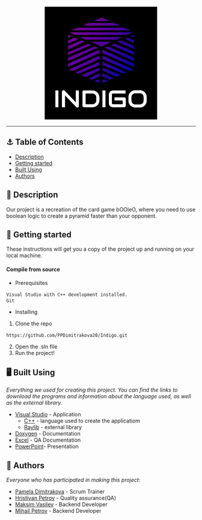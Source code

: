 <p align="center">
  <img height="300" width="300" src="resources/Logo.png" alt="Logo"/>
</p>

<hr>

## ⚓ Table of Contents
- [Description](#description)
- [Getting started](#gettingStarted)
- [Built Using](#builtUsing)
- [Authors](#authors)

## 🔎 Description <a name="description"></a>
Our project is a recreation of the card game bOOleO, where you need to use boolean logic to create a pyramid faster than your opponent.

## 🚀 Getting started<a name="gettingStarted"></a>
These instructions will get you a copy of the project up and running on your local machine.

#### Compile from source
- Prerequisites
```
Visual Studio with C++ development installed.
Git
```
- Installing
1. Clone the repo
```
https://github.com/PPDimitrakova20/Indigo.git
```
2. Open the .sln file
3. Run the project!

## 🖥️ Built Using <a name="builtUsing"></a>
*Everything we used for creating this project. You can find the links to download the programs and information about the language used, as well as the external library.*

- [Visual Studio](https://visualstudio.microsoft.com) - Application
  - [C++](https://isocpp.org/) - language used to create the applicatiom
  - [Raylib](https://www.raylib.com/index.html) - external library
- [Doxygen](https://www.doxygen.nl/index.html) - Documentation
- [Excel](https://www.microsoft.com/en-us/microsoft-365/excel) - QA Documentation
- [PowerPoint](https://www.microsoft.com/en-us/microsoft-365/powerpoint)- Presentation

## 📖 Authors <a name="authors"></a>
*Everyone who has participated in making this project:*

- [Pamela Dimitrakova](https://github.com/PPDimitrakova20) - Scrum Trainer
- [Hristiyan Petrov](https://github.com/HMPetrov20) - Quality assurance(QA)
- [Maksim Vasilev](https://github.com/MDVasilev20) - Backend Developer
- [Mihail Petrov](https://github.com/MMPetrov20) - Backend Developer
